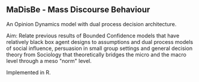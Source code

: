 ## MaDisBe - Mass Discourse Behaviour

An Opinion Dynamics model with dual process decision architecture. 

Aim: Relate previous results of Bounded Confidence models that have relatively black box agent designs to assumptions and dual process models of social influence, persuasion in small group settings  and general decision theory from Sociology that theoretically bridges the micro and the macro level through a meso "norm" level.

Implemented in R.
